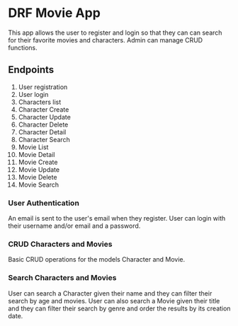 
# DRF Movie App
This app allows the user to register and login so that they can can search for their favorite movies and characters. 
Admin can manage CRUD functions.

## Endpoints
1. User registration
2. User login
3. Characters list
4. Character Create
5. Character Update
6. Character Delete
7. Character Detail
8. Character Search
9. Movie List
10. Movie Detail
11. Movie Create
12. Movie Update
13. Movie Delete
14. Movie Search

### User Authentication
An email is sent to the user's email when they register. User can login with their username and/or email and a password.

### CRUD Characters and Movies
Basic CRUD operations for the models Character and Movie.

### Search Characters and Movies
User can search a Character given their name and they can filter their search by age and movies.
User can also search a Movie given their title and they can filter their search by genre and order the results by its creation date.